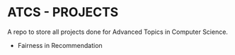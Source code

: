 # ATCS - PROJECTS 

A repo to store all projects done for Advanced Topics in Computer Science.

- Fairness in Recommendation
